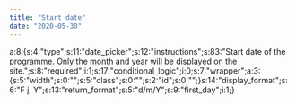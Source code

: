 ```yaml
---
title: "Start date"
date: "2020-05-30"
---
```


a:8:{s:4:"type";s:11:"date\_picker";s:12:"instructions";s:83:"Start date of the programme. Only the month and year will be displayed on the site.";s:8:"required";i:1;s:17:"conditional\_logic";i:0;s:7:"wrapper";a:3:{s:5:"width";s:0:"";s:5:"class";s:0:"";s:2:"id";s:0:"";}s:14:"display\_format";s:6:"F j, Y";s:13:"return\_format";s:5:"d/m/Y";s:9:"first\_day";i:1;}

